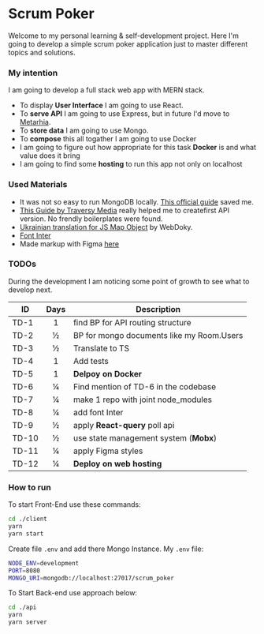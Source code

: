 # Scrum Poker

Welcome to my personal learning & self-development project. Here I'm going to develop a simple scrum poker application just to master different topics and solutions.

### My intention

I am going to develop a full stack web app with MERN stack.

- To display **User Interface** I am going to use React.
- To **serve API** I am going to use Express, but in future I'd move to [Metarhia](https://metarhia.com/).
- To **store data** I am going to use Mongo.
- To **compose** this all togather I am going to use Docker
- I am going to figure out how appropriate for this task **Docker** is and what value does it bring
- I am going to find some **hosting** to run this app not only on localhost

### Used Materials
- It was not so easy to run MongoDB locally. [This official guide](https://www.mongodb.com/docs/manual/tutorial/install-mongodb-on-os-x/) saved me.
- [This Guide by Traversy Media](https://youtu.be/-0exw-9YJBo) really helped me to createfirst API version. No frendly boilerplates were found.
- [Ukrainian translation for JS Map Object](https://webdoky.org/uk/docs/Web/JavaScript/Reference/Global_Objects/Map) by WebDoky.
- [Font Inter](https://fonts.google.com/specimen/Inter)
- Made markup with Figma [here](https://www.figma.com/file/f0S8IDvbsENzKoQHbGr9L0/Explain-it?node-id=409%3A348)

### TODOs

During the development I am noticing some point of growth to see what to develop next.

| ID    | Days  | Description                               |
| ----- | :---: | ----------------------------------------- |
| TD-1  |   1   | find BP for API routing structure         |
| TD-2  |   ½   | BP for mongo documents like my Room.Users |
| TD-3  |   ½   | Translate to TS                           |
| TD-4  |   1   | Add tests                                 |
| TD-5  |   1   | **Delpoy on Docker**                      |
| TD-6  |   ¼   | Find mention of TD-6 in the codebase      |
| TD-7  |   ¼   | make 1 repo with joint node_modules       |
| TD-8  |   ¼   | add font Inter                            |
| TD-9  |   ½   | apply **React-query** poll api            |
| TD-10 |   ½   | use state management system (**Mobx**)    |
| TD-11 |   ¼   | apply Figma styles                        |
| TD-12 |   ¼   | **Deploy on web hosting**                 |

### How to run

To start Front-End use these commands:

```bash
cd ./client
yarn
yarn start
```

Create file `.env` and add there Mongo Instance. My `.env` file:

```bash
NODE_ENV=development
PORT=8080
MONGO_URI=mongodb://localhost:27017/scrum_poker
```

To Start Back-end use approach below:

```bash
cd ./api
yarn
yarn server
```

